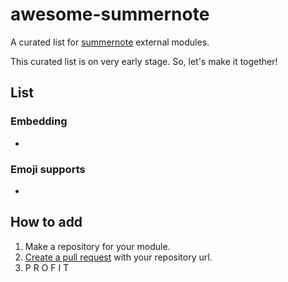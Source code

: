 # awesome-summernote
A curated list for [summernote](https://github.com/summernote/summernote/) external modules.

This curated list is on very early stage. So, let's make it together!

## List

### Embedding

 - 
 
### Emoji supports

 - 

## How to add

 1. Make a repository for your module.
 2. [Create a pull request](https://github.com/summernote/awesome-summernote/pulls) with your repository url.
 3. P R O F I T 
